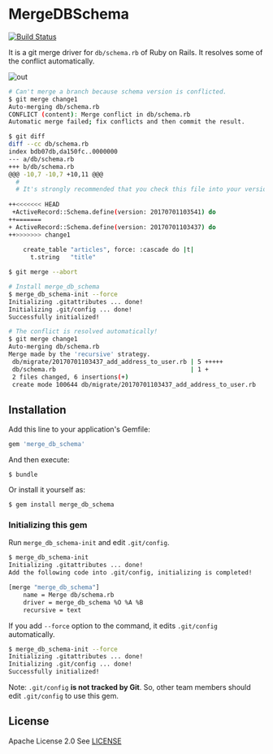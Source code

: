 # MergeDBSchema

[![Build Status](https://travis-ci.org/pocke/merge_db_schema.svg?branch=master)](https://travis-ci.org/pocke/merge_db_schema)

It is a git merge driver for `db/schema.rb` of Ruby on Rails.
It resolves some of the conflict automatically.

![out](https://user-images.githubusercontent.com/4361134/27761416-665a6ee8-5e96-11e7-852d-5eddc9c2a6b8.gif)

```bash
# Can't merge a branch because schema version is conflicted.
$ git merge change1
Auto-merging db/schema.rb
CONFLICT (content): Merge conflict in db/schema.rb
Automatic merge failed; fix conflicts and then commit the result.

$ git diff
diff --cc db/schema.rb
index bdb07db,da150fc..0000000
--- a/db/schema.rb
+++ b/db/schema.rb
@@@ -10,7 -10,7 +10,11 @@@
  #
  # It's strongly recommended that you check this file into your version control system.
  
++<<<<<<< HEAD
 +ActiveRecord::Schema.define(version: 20170701103541) do
++=======
+ ActiveRecord::Schema.define(version: 20170701103437) do
++>>>>>>> change1
  
    create_table "articles", force: :cascade do |t|
      t.string   "title"

$ git merge --abort

# Install merge_db_schema
$ merge_db_schema-init --force
Initializing .gitattributes ... done!
Initializing .git/config ... done!
Successfully initialized!

# The conflict is resolved automatically!
$ git merge change1
Auto-merging db/schema.rb
Merge made by the 'recursive' strategy.
 db/migrate/20170701103437_add_address_to_user.rb | 5 +++++
 db/schema.rb                                     | 1 +
 2 files changed, 6 insertions(+)
 create mode 100644 db/migrate/20170701103437_add_address_to_user.rb
```



## Installation

Add this line to your application's Gemfile:

```ruby
gem 'merge_db_schema'
```

And then execute:

    $ bundle

Or install it yourself as:

    $ gem install merge_db_schema

### Initializing this gem

Run `merge_db_schema-init` and edit `.git/config`.

```bash
$ merge_db_schema-init
Initializing .gitattributes ... done!
Add the following code into .git/config, initializing is completed!

[merge "merge_db_schema"]
	name = Merge db/schema.rb
	driver = merge_db_schema %O %A %B
	recursive = text
```

If you add `--force` option to the command, it edits `.git/config` automatically.

```bash
$ merge_db_schema-init --force
Initializing .gitattributes ... done!
Initializing .git/config ... done!
Successfully initialized!
```


Note: `.git/config` **is not tracked by Git**. So, other team members should edit `.git/config` to use this gem.



License
-------

Apache License 2.0
See [LICENSE](https://github.com/pocke/merge_db_schema/blob/master/LICENSE)
